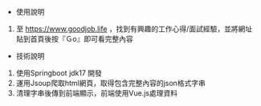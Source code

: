 - 使用說明
1. 至 https://www.goodjob.life ，找到有興趣的工作心得/面試經驗，並將網址貼到首頁後按『Ｇo』即可看完整內容
- 技術說明
1. 使用Springboot jdk17 開發
2. 運用Jsoup爬取html網頁，取得包含完整內容的json格式字串
3. 清理字串後傳到前端顯示，前端使用Vue.js處理資料
